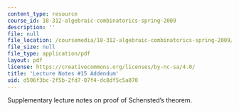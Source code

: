 ```yaml
---
content_type: resource
course_id: 18-312-algebraic-combinatorics-spring-2009
description: ''
file: null
file_location: /coursemedia/18-312-algebraic-combinatorics-spring-2009/d506f3bc2f5b2fd707f4dc8df5c5a070_MIT18_312S09_Lecture15.pdf
file_size: null
file_type: application/pdf
layout: pdf
license: https://creativecommons.org/licenses/by-nc-sa/4.0/
title: 'Lecture Notes #15 Addendum'
uid: d506f3bc-2f5b-2fd7-07f4-dc8df5c5a070
---
```

Supplementary lecture notes on proof of Schensted’s theorem.
